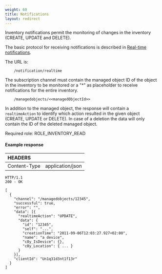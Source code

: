 ```yaml
---
weight: 60
title: Notifications
layout: redirect
---
```


Inventory notifications permit the monitoring of changes in the inventory (CREATE, UPDATE and DELETE).

The basic protocol for receiving notifications is described in [Real-time notifications](/reference/real-time-notifications). 

The URL is:

```http
    /notification/realtime
```

The subscription channel must contain the managed object ID of the object in the inventory to be monitored or a "*" as placeholder to receive notifications for the entire inventory.

```http
    /managedobjects/<<managedObjectId>>
```

In addition to the managed object, the response will  contain a `realtimeAction` to identify which action resulted in the given object (CREATE, UPDATE or DELETE). In case of a deletion the data will only contain the ID of the deleted managed object.

Required role: ROLE\_INVENTORY\_READ

#### Example response

|HEADERS||
|:---|:---|
|Content-Type|application/json

```http
HTTP/1.1 
200 - OK

[
  {
    "channel": "/managedobjects/12345",
    "successful": true,
    "error": "",
    "data": [{
      "realtimeAction": "UPDATE",
      "data": {
        "id": "12345",
        "self": "...",
        "creationTime": "2011-09-06T12:03:27.927+02:00",
        "name": "a device",
        "c8y_IsDevice": {},
        "c8y_Location": { ... }
      }
    }],
    "clientId": "Un1q31d3nt1f13r"
  }
]
```



